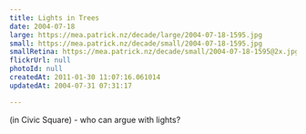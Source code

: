 ```yaml
---
title: Lights in Trees
date: 2004-07-18
large: https://mea.patrick.nz/decade/large/2004-07-18-1595.jpg
small: https://mea.patrick.nz/decade/small/2004-07-18-1595.jpg
smallRetina: https://mea.patrick.nz/decade/small/2004-07-18-1595@2x.jpg
flickrUrl: null
photoId: null
createdAt: 2011-01-30 11:07:16.061014
updatedAt: 2004-07-31 07:31:17

---
```

(in Civic Square) - who can argue with lights?
